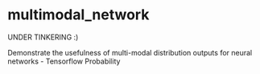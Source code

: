 # multimodal_network

UNDER TINKERING :)

Demonstrate the usefulness of multi-modal distribution outputs for neural networks - Tensorflow Probability
